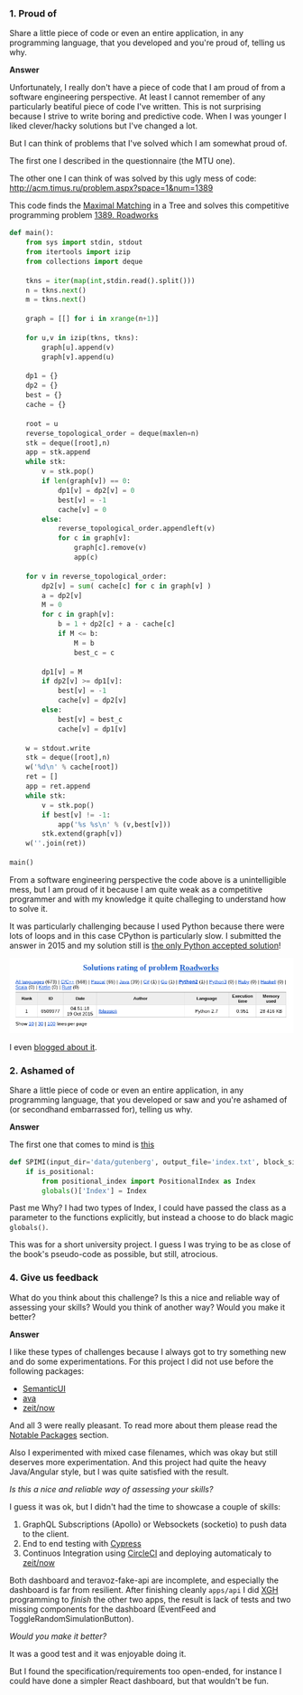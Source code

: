 ### 1. Proud of

Share a little piece of code or even an entire application, in any programming language, that you developed and you're proud of, telling us why.

**Answer**

Unfortunately, I really don't have a piece of code that I am proud of from a software engineering perspective.
At least I cannot remember of any particularly beatiful piece of code I've written. This is not surprising because I strive to write boring and predictive code. When I was younger I liked clever/hacky solutions but I've changed a lot.

But I can think of problems that I've solved which I am somewhat proud of.

The first one I described in the questionnaire (the MTU one).

The other one I can think of was solved by this ugly mess of code:
http://acm.timus.ru/problem.aspx?space=1&num=1389

This code finds the [Maximal Matching](<https://en.wikipedia.org/wiki/Matching_(graph_theory)#Maximal_matchings>) in a Tree and solves this competitive programming problem [1389. Roadworks](http://acm.timus.ru/problem.aspx?space=1&num=1389)

```python
def main():
    from sys import stdin, stdout
    from itertools import izip
    from collections import deque

    tkns = iter(map(int,stdin.read().split()))
    n = tkns.next()
    m = tkns.next()

    graph = [[] for i in xrange(n+1)]

    for u,v in izip(tkns, tkns):
        graph[u].append(v)
        graph[v].append(u)

    dp1 = {}
    dp2 = {}
    best = {}
    cache = {}

    root = u
    reverse_topological_order = deque(maxlen=n)
    stk = deque([root],n)
    app = stk.append
    while stk:
        v = stk.pop()
        if len(graph[v]) == 0:
            dp1[v] = dp2[v] = 0
            best[v] = -1
            cache[v] = 0
        else:
            reverse_topological_order.appendleft(v)
            for c in graph[v]:
                graph[c].remove(v)
                app(c)

    for v in reverse_topological_order:
        dp2[v] = sum( cache[c] for c in graph[v] )
        a = dp2[v]
        M = 0
        for c in graph[v]:
            b = 1 + dp2[c] + a - cache[c]
            if M <= b:
                M = b
                best_c = c

        dp1[v] = M
        if dp2[v] >= dp1[v]:
            best[v] = -1
            cache[v] = dp2[v]
        else:
            best[v] = best_c
            cache[v] = dp1[v]

    w = stdout.write
    stk = deque([root],n)
    w('%d\n' % cache[root])
    ret = []
    app = ret.append
    while stk:
        v = stk.pop()
        if best[v] != -1:
            app('%s %s\n' % (v,best[v]))
        stk.extend(graph[v])
    w(''.join(ret))

main()
```

From a software engineering perspective the code above is a unintelligible mess, but
I am proud of it because I am quite weak as a competitive programmer and
with my knowledge it quite challeging to understand how to solve it.

It was particularly challenging because I used Python because there were lots of loops and
in this case CPython is particularly slow.
I submitted the answer in 2015 and my solution still is [the only Python accepted solution](http://acm.timus.ru/rating.aspx?space=1&num=1389&lang=python2)!

![alt task1](https://github.com/felipeblassioli/teravoz-challenge/blob/master/images/task-1.png)

I even [blogged about it](https://codeforces.com/blog/entry/21027).

### 2. Ashamed of

Share a little piece of code or even an entire application, in any programming language, that you developed or saw and you're ashamed of (or secondhand embarrassed for), telling us why.

**Answer**

The first one that comes to mind is [this](https://github.com/felipeblassioli/spimi/blob/a891fcf8bf5326172205ca0730298176f14e35db/spimi.py#L101)

```python
def SPIMI(input_dir='data/gutenberg', output_file='index.txt', block_size=50000, is_positional=False):
	if is_positional:
		from positional_index import PositionalIndex as Index
		globals()['Index'] = Index
```

Past me Why? I had two types of Index, I could have passed the class as a parameter to the functions explicitly,
but instead a choose to do black magic `globals()`.

This was for a short university project. I guess I was trying to be as close of the book's pseudo-code as possible,
but still, atrocious.

### 4. Give us feedback

What do you think about this challenge? Is this a nice and reliable way of assessing your skills? Would you think of another way? Would you make it better?

**Answer**

I like these types of challenges because I always got to try something new and do some experimentations.
For this project I did not use before the following packages:

- [SemanticUI](https://react.semantic-ui.com/introduction)
- [ava](https://github.com/avajs)
- [zeit/now](https://zeit.co/now)

And all 3 were really pleasant. To read more about them please read the [Notable Packages](https://github.com/felipeblassioli/teravoz-challenge/blob/master/docs/challenge.md) section.

Also I experimented with mixed case filenames, which was okay but still deserves more experimentation.
And this project had quite the heavy Java/Angular style, but I was quite satisfied with the result.

*Is this a nice and reliable way of assessing your skills?*

I guess it was ok, but I didn't had the time to showcase a couple of skills:

1.  GraphQL Subscriptions (Apollo) or Websockets (socketio) to push data to the client.
2.  End to end testing with [Cypress](https://www.cypress.io/)
3.  Continuos Integration using [CircleCI](https://circleci.com/) and deploying automaticaly to [zeit/now](https://zeit.co/now)

Both dashboard and teravoz-fake-api are incomplete, and especially the dashboard is far from resilient.
After finishing cleanly `apps/api` I did [XGH](http://sou.gohorseprocess.com.br/extreme-go-horse-xgh/) programming to *finish* the other two apps, the result is lack of tests and two missing components for the dashboard (EventFeed and ToggleRandomSimulationButton).

*Would you make it better?*

It was a good test and it was enjoyable doing it. 

But I found the specification/requirements too open-ended, for instance I could have done a simpler React dashboard, but that wouldn't be fun.
